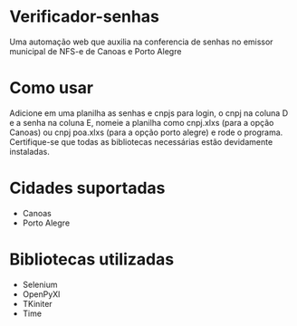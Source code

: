 # Verificador-senhas
 Uma automação web que auxilia na conferencia de senhas no emissor municipal de NFS-e de Canoas e Porto Alegre

# Como usar
 Adicione em uma planilha as senhas e cnpjs para login, o cnpj na coluna D e a senha na coluna E, nomeie a planilha como cnpj.xlxs (para a opção Canoas) ou cnpj poa.xlxs (para a opção porto alegre) e rode o programa. 
 Certifique-se que todas as bibliotecas necessárias estão devidamente instaladas.

# Cidades suportadas
 - Canoas
 - Porto Alegre

# Bibliotecas utilizadas
 - Selenium
 - OpenPyXl
 - TKiniter
 - Time
